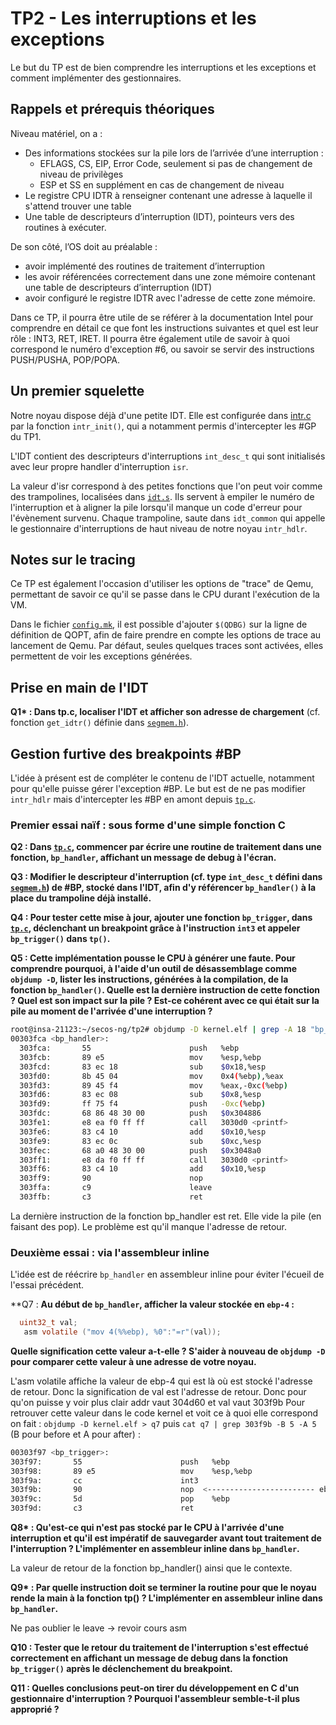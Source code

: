 # TP2 - Les interruptions et les exceptions

Le but du TP est de bien comprendre les interruptions et les exceptions et
comment implémenter des gestionnaires.

## Rappels et prérequis théoriques

Niveau matériel, on a :

* Des informations stockées sur la pile lors de l’arrivée d’une interruption :
    * EFLAGS, CS, EIP, Error Code, seulement si pas de changement de niveau de
      privilèges
    * ESP et SS en supplément en cas de changement de niveau
* Le registre CPU IDTR à renseigner contenant une adresse à laquelle il
  s'attend trouver une table
* Une table de descripteurs d’interruption (IDT), pointeurs vers des routines
  à exécuter.

De son côté, l’OS doit au préalable :

* avoir implémenté des routines de traitement d’interruption
* les avoir référencées correctement dans une zone mémoire contenant une table
  de descripteurs d’interruption (IDT)
* avoir configuré le registre IDTR avec l'adresse de cette zone mémoire.

Dans ce TP, il pourra être utile de se référer à la documentation Intel pour
comprendre en détail ce que font les instructions suivantes et quel est leur
rôle : INT3, RET, IRET. Il pourra être également utile de savoir à quoi
correspond le numéro d'exception #6, ou savoir se servir des instructions
PUSH/PUSHA, POP/POPA.

## Un premier squelette

Notre noyau dispose déjà d'une petite IDT. Elle est configurée dans
[intr.c](../kernel/core/intr.c) par la fonction `intr_init()`,  qui 
a notamment permis d'intercepter les #GP du TP1.

L'IDT contient des descripteurs d'interruptions `int_desc_t` qui sont
initialisés avec leur propre handler d'interruption `isr`.

La valeur d'isr correspond à des petites fonctions que l'on peut voir comme
des trampolines, localisées dans [`idt.s`](../kernel/core/idt.s). Ils servent
à empiler le numéro de l'interruption et à aligner la pile lorsqu'il manque
un code d'erreur pour l'évènement survenu. Chaque trampoline, saute dans
`idt_common` qui appelle le gestionnaire d'interruptions de haut niveau de
notre noyau `intr_hdlr`.

## Notes sur le tracing

Ce TP est également l'occasion d'utiliser les options de "trace" de Qemu,
permettant de savoir ce qu'il se passe dans le CPU durant l'exécution de la
VM.

Dans le fichier [`config.mk`](../utils/config.mk), il est possible
d'ajouter `$(QDBG)` sur la ligne de définition de QOPT, afin de faire prendre
en compte les options de trace au lancement de Qemu. Par défaut, seules
quelques traces sont activées, elles permettent de voir les exceptions
générées.

## Prise en main de l'IDT

**Q1\* : Dans tp.c, localiser l'IDT et afficher son adresse de chargement**
  (cf. fonction `get_idtr()` définie dans [`segmem.h`](../kernel/include/segmem.h)).

## Gestion furtive des breakpoints #BP

L'idée à présent est de compléter le contenu de l'IDT actuelle, notamment pour
qu'elle puisse gérer l'exception #BP. Le but est de ne pas modifier
`intr_hdlr` mais d'intercepter les #BP en amont depuis [`tp.c`](./tp.c).

### Premier essai naïf : sous forme d'une simple fonction C

**Q2 : Dans [`tp.c`](./tp.c), commencer par écrire une routine de traitement
  dans une fonction, `bp_handler`, affichant un message de debug à
  l'écran.**

**Q3 : Modifier le descripteur d'interruption (cf. type `int_desc_t` défini 
  dans [`segmem.h`](../kernel/include/segmem.h)) de #BP, stocké
  dans l'IDT, afin d'y référencer `bp_handler()` à la place du trampoline
  déjà installé.**

**Q4 : Pour tester cette mise à jour, ajouter une fonction `bp_trigger`, dans
  [`tp.c`](./tp.c), déclenchant un breakpoint grâce à l'instruction `int3` et
  appeler `bp_trigger()` dans `tp()`.**

**Q5 : Cette implémentation pousse le CPU à générer une faute. Pour comprendre
  pourquoi, à l'aide d'un outil de désassemblage comme `objdump -D`, lister
  les instructions, générées à la compilation, de la fonction `bp_handler()`. 
  Quelle est la dernière instruction de cette fonction ? Quel est son
  impact sur la pile ? Est-ce cohérent avec ce qui était sur la pile au
  moment de l'arrivée d'une interruption ?**

  ```bash
  root@insa-21123:~/secos-ng/tp2# objdump -D kernel.elf | grep -A 18 "bp_handler"
  00303fca <bp_handler>:
    303fca:       55                      push   %ebp
    303fcb:       89 e5                   mov    %esp,%ebp
    303fcd:       83 ec 18                sub    $0x18,%esp
    303fd0:       8b 45 04                mov    0x4(%ebp),%eax
    303fd3:       89 45 f4                mov    %eax,-0xc(%ebp)
    303fd6:       83 ec 08                sub    $0x8,%esp
    303fd9:       ff 75 f4                push   -0xc(%ebp)
    303fdc:       68 86 48 30 00          push   $0x304886
    303fe1:       e8 ea f0 ff ff          call   3030d0 <printf>
    303fe6:       83 c4 10                add    $0x10,%esp
    303fe9:       83 ec 0c                sub    $0xc,%esp
    303fec:       68 a0 48 30 00          push   $0x3048a0
    303ff1:       e8 da f0 ff ff          call   3030d0 <printf>
    303ff6:       83 c4 10                add    $0x10,%esp
    303ff9:       90                      nop
    303ffa:       c9                      leave  
    303ffb:       c3                      ret   
  ```

  La dernière instruction de la fonction bp_handler est ret. Elle vide la pile (en faisant des pop). Le problème est qu'il manque l'adresse de retour.

### Deuxième essai : via l'assembleur inline

L'idée est de réécrire `bp_handler` en assembleur inline pour éviter l'écueil
de l'essai précédent.

**Q7 : **Au début de `bp_handler`, afficher la valeur stockée en `ebp-4` :**

```c
  uint32_t val;
   asm volatile ("mov 4(%%ebp), %0":"=r"(val));
```

**Quelle signification cette valeur a-t-elle ? S'aider à nouveau de `objdump -D`
pour comparer cette valeur à une adresse de votre noyau.**

L'asm volatile affiche la valeur de ebp-4 qui est là où est stocké l'adresse de retour. Donc la signification de val est l'adresse de retour.
Donc pour qu'on puisse y voir plus clair addr vaut 304d60 et val vaut 303f9b
Pour retrouver cette valeur dans le code kernel et voit ce à quoi elle correspond on fait : `objdump -D kernel.elf > q7` puis `cat q7 | grep 303f9b -B 5 -A 5` (B pour before et A pour after) : 
  ```bash
00303f97 <bp_trigger>:
  303f97:       55                      push   %ebp
  303f98:       89 e5                   mov    %esp,%ebp
  303f9a:       cc                      int3
  303f9b:       90                      nop  <------------------------ ebp-4 = saved EIP! Le nop sauve un peu le contexte je crois et c'est comme ça qu'on est censé savoir
  303f9c:       5d                      pop    %ebp
  303f9d:       c3                      ret
  ```

**Q8\* : Qu'est-ce qui n'est pas stocké par le CPU à l'arrivée d'une
  interruption et qu'il est impératif de sauvegarder avant tout traitement de
  l'interruption ? L'implémenter en assembleur inline dans  `bp_handler`.**

  La valeur de retour de la fonction bp_handler() ainsi que le contexte. 

**Q9\* : Par quelle instruction doit se terminer la routine pour que le noyau
  rende la main à la fonction tp() ? L'implémenter en assembleur inline dans
  `bp_handler`.**

  Ne pas oublier le leave -> revoir cours asm

**Q10 : Tester que le retour du traitement de l'interruption s'est effectué
  correctement en affichant un message de debug dans la fonction `bp_trigger()` 
  après le déclenchement du breakpoint.**

**Q11 : Quelles conclusions peut-on tirer du développement en C d'un
  gestionnaire d'interruption ? Pourquoi l'assembleur semble-t-il plus
  approprié ?**
